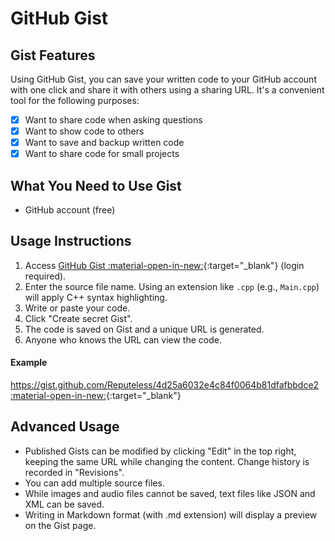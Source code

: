 # GitHub Gist

## Gist Features
Using GitHub Gist, you can save your written code to your GitHub account with one click and share it with others using a sharing URL. It's a convenient tool for the following purposes:

- [x] Want to share code when asking questions
- [x] Want to show code to others
- [x] Want to save and backup written code
- [x] Want to share code for small projects

## What You Need to Use Gist
- GitHub account (free)

## Usage Instructions
1. Access [GitHub Gist :material-open-in-new:](https://gist.github.com/){:target="_blank"} (login required).
2. Enter the source file name. Using an extension like `.cpp` (e.g., `Main.cpp`) will apply C++ syntax highlighting.
3. Write or paste your code.
4. Click "Create secret Gist".
5. The code is saved on Gist and a unique URL is generated.
6. Anyone who knows the URL can view the code.

#### Example
[https://gist.github.com/Reputeless/4d25a6032e4c84f0064b81dfafbbdce2 :material-open-in-new:](https://gist.github.com/Reputeless/4d25a6032e4c84f0064b81dfafbbdce2){:target="_blank"}

## Advanced Usage
- Published Gists can be modified by clicking "Edit" in the top right, keeping the same URL while changing the content. Change history is recorded in "Revisions".
- You can add multiple source files.
- While images and audio files cannot be saved, text files like JSON and XML can be saved.
- Writing in Markdown format (with .md extension) will display a preview on the Gist page.